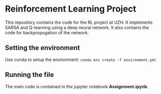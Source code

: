 # Reinforcement Learning Project

This repository contains the code for the RL project at UZH. It implements SARSA and Q-learning using a deep neural network. It also contains the code for backpropogation of the network. 

## Setting the environment

Use conda to setup the environment: `conda env create -f environment.yml`

## Running the file

The main code is contained in the jupyter notebook **Assignment.ipynb**.

